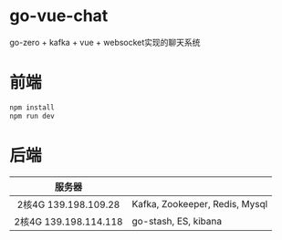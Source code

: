 # go-vue-chat
go-zero + kafka + vue + websocket实现的聊天系统



# 前端

```bash
npm install 
npm run dev
```



# 后端

|        服务器         |                                |
| :-------------------: | ------------------------------ |
| 2核4G 139.198.109.28  | Kafka, Zookeeper, Redis, Mysql |
| 2核4G 139.198.114.118 | go-stash, ES, kibana           |



